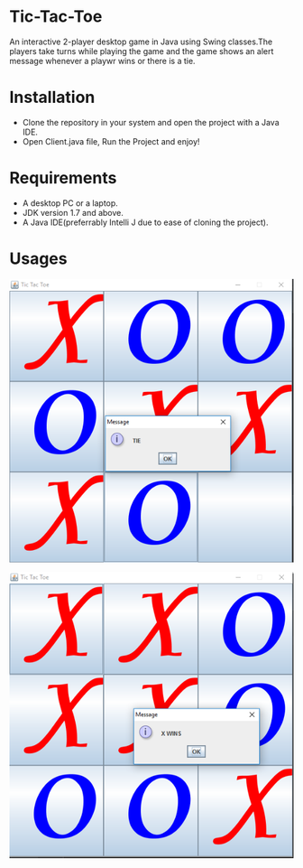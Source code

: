 # Tic-Tac-Toe
An interactive 2-player desktop game in Java using Swing classes.The players take turns while playing the game and the game shows an alert
message whenever a playwr wins or there is a tie.

# Installation
- Clone the repository in your system and open the project with a Java IDE.
- Open Client.java file, Run the Project and enjoy!

# Requirements
- A desktop PC or a laptop.
- JDK version 1.7 and above.
- A Java IDE(preferrably Intelli J due to ease of cloning the project).

# Usages
![alt text](https://github.com/Hkaps1997/Tic-Tac-Toe/blob/master/Screenshot_Tie.PNG)

![alt text](https://github.com/Hkaps1997/Tic-Tac-Toe/blob/master/Screenshot_win.PNG)
